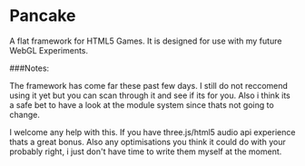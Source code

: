 Pancake
=======

A flat framework for HTML5 Games. It is designed for use with my future WebGL Experiments.

###Notes:

The framework has come far these past few days. I still do not reccomend using it yet but you can scan through it and see if its for you.
Also i think its a safe bet to have a look at the module system since thats not going to change.

I welcome any help with this. If you have three.js/html5 audio api experience thats a great bonus.
Also any optimisations you think it could do with your probably right, i just don't have time to write them myself at the moment.
